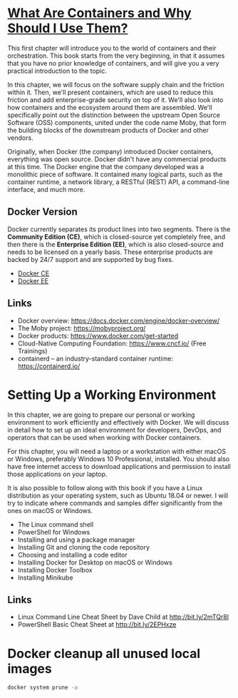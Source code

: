 # [What Are Containers and Why Should I Use Them?](docker_M1.md)

This first chapter will introduce you to the world of containers and their orchestration. This book starts from the very beginning, in that it assumes that you have no prior knowledge of containers, and will give you a very practical introduction to the topic.

In this chapter, we will focus on the software supply chain and the friction within it. Then, we'll present containers, which are used to reduce this friction and add enterprise-grade security on top of it. We'll also look into how containers and the ecosystem around them are assembled. We'll specifically point out the distinction between the upstream Open Source Software (OSS) components, united under the code name Moby, that form the building blocks of the downstream products of Docker and other vendors.

Originally, when Docker (the company) introduced Docker containers, everything was open source. Docker didn't have any commercial products at this time. The Docker engine that the company developed was a monolithic piece of software. It contained many logical parts, such as the container runtime, a network library, a RESTful (REST) API, a command-line interface, and much more.


## Docker Version 

Docker currently separates its product lines into two segments. There is the **Community Edition (CE)**, which is closed-source yet completely free, and then there is the **Enterprise Edition (EE)**, which is also closed-source and needs to be licensed on a yearly basis. These enterprise products are backed by 24/7 support and are supported by bug fixes.

- [Docker CE](Docker_CE.md)
- [Docker EE](Docker_EE.md)


## Links 

- Docker overview: https://docs.docker.com/engine/docker-overview/
- The Moby project: https://mobyproject.org/
- Docker products: https://www.docker.com/get-started
- Cloud-Native Computing Foundation: https://www.cncf.io/ (Free Trainings)
- containerd – an industry-standard container runtime: https://containerd.io/


# Setting Up a Working Environment

In this chapter, we are going to prepare our personal or working environment to work efficiently and effectively with Docker. We will discuss in detail how to set up an ideal environment for developers, DevOps, and operators that can be used when working with Docker containers.

For this chapter, you will need a laptop or a workstation with either macOS or Windows, preferably Windows 10 Professional, installed. You should also have free internet access to download applications and permission to install those applications on your laptop.

It is also possible to follow along with this book if you have a Linux distribution as your operating system, such as Ubuntu 18.04 or newer. I will try to indicate where commands and samples differ significantly from the ones on macOS or Windows.



- The Linux command shell
- PowerShell for Windows
- Installing and using a package manager
- Installing Git and cloning the code repository
- Choosing and installing a code editor
- Installing Docker for Desktop on macOS or Windows
- Installing Docker Toolbox
- Installing Minikube

## Links 
- Linux Command Line Cheat Sheet by Dave Child at http://bit.ly/2mTQr8l
- PowerShell Basic Cheat Sheet at http://bit.ly/2EPHxze

# Docker cleanup all unused local images

```bash
docker system prune -a
```
